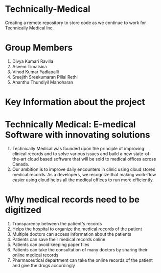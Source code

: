 # Technically-Medical
Creating a remote repository to store code as we continue to work for Technically Medical Inc.
# Group Members
1. Divya Kumari Ravilla
2. Aseem Timalsina
3. Vinod Kumar Yadlapalli
4. Sreejith Sreekumaran Pillai Rethi
5. Ananthu Thundiyil Manoharan
# Key Information about the project
# Technically Medical: E-medical Software with innovating solutions
1. Technically Medical was founded upon the principle of improving clinical records and to solve various
issues and build a new state-of-the-art cloud based software that will be sold to medical offices across Canada.
2. Our ambition is to improve daily encounters in clinic using cloud stored medical records. As a developers, we recognize that making
work-flow easier using cloud helps all the medical offices to run more efficiently.
# Why medical records need to be digitized
1. Transparency between the patient's records
2. Helps the hospital to organize the medical records of the patient
3. Multiple doctors can access information about the patients
4. Patients can save their medical records online
5. Patients can avoid keeping paper files
6. Patients can take the consultation of many doctors by sharing their online medical records
7. Pharmaceutical department can take the online records of the patient and give the drugs accordingly


